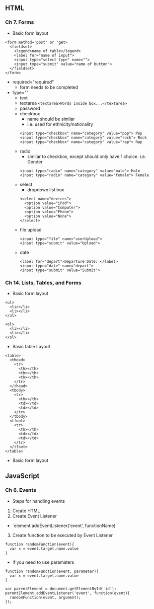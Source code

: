 ## HTML
### Ch 7. Forms
- Basic form layout
```
<form method='post' or 'get>
  <fieldset>
    <legend>name of table</legend>
    <label for="name of input">
    <input type="select type" name="">
    <input type="submit" value="name of button">
  </fieldset>
</form>
```
- required="required"
  - form needs to be completed
- type=""
  - text
  - textarea
    `<textarea>Words inside box...</textarea>`
  - password
  - checkbox
    - name should be similar
    - i.e. used for ethnicity/nationality
    ```
    <input type="checkbox" name="category" value="pop"> Pop
    <input type="checkbox" name="category" value="rock"> Rock
    <input type="checkbox" name="category" value="rap"> Rap
    ```
  - radio
    - similar to checkbox, except should only have 1 choice. i.e. Gender
    ```
    <input type="radio" name="category" value="male"> Male
    <input type="radio" name="category" value="female"> Female
    ```
  - select
    - dropdown list box
    ```
    <select name="devices">
      <option value="iPod">
      <option value="Computer">
      <option value="Phone">
      <option value="None">
    </select>
    ```
  - file upload
    ```
    <input type="file" name="userUpload">
    <input type="submit" value="Upload">
    ```
  - date
    ```
    <label for="depart">Departure Date: </label>
    <input type="date" name="depart">
    <input type="submit" value="Submit">
    ```

### Ch 14. Lists, Tables, and Forms
- Basic form layout
```
<ul>
  <li></li>
  <li></li>
</ul>
```
```
<ol>
  <li></li>
  <li></li>
</ol>
```
- Basic table Layout
```
<table>
  <thead>
    <tr>
      <th></th>
      <th></th>
      <th></th>
    </tr>
  </thead>
  <tbody>
    <tr>
      <th></th>
      <td></td>
      <td></td>
    </tr>
  </tbody>
  <tfoot>
    <tr>
      <th></th>
      <td></td>
      <td></td>
    </tr>
  </tfoot>
</table>
```
- Basic form layout

## JavaScript
### Ch 6. Events
- Steps for handling events
1. Create HTML
2. Create Event Listener
  - `element.addEventListener('event', functionName)
3. Create function to be executed by Event Listener
```
function randomFunction(event){
  var x = event.target.name.value
}
```
- If you need to use paramaters
```
function randomFunction(event, parameter){
  var x = event.target.name.value
}

var parentElement = document.getElementById('id');
parentElement.addEventListener('event', function(event){
  randomFunction(event, argument);
});
```
